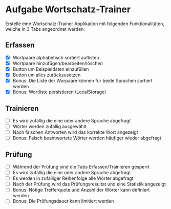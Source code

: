 # Aufgabe Wortschatz-Trainer
Erstelle eine Wortschatz-Trainer Applikation mit folgenden Funktionalitäten, welche in 3 Tabs angeordnet werden:

## Erfassen
- [x] Wortpaare alphabetisch sortiert auflisten
- [x] Wortpaare hinzufügen/bearbeiten/löschen
- [x] Button um Beispieldaten einzufüllen
- [x] Button um alles zurückzusetzen
- [x] Bonus: Die Liste der Worpaare können für beide Sprachen sortiert werden
- [x] Bonus: Wortliste persistieren (LocalStorage)

## Trainieren
- [ ] Es wird zufällig die eine oder andere Sprache abgefragt
- [ ] Wörter werden zufällig ausgewählt
- [ ] Nach falschen Antworten wird das korrekte Wort angezeigt
- [ ] Bonus: Falsch beantwortete Wörter werden häufiger wieder abgefragt

## Prüfung
- [ ] Während der Prüfung sind die Tabs Erfassen/Trainieren gesperrt
- [ ] Es wird zufällig die eine oder andere Sprache abgefragt
- [ ] Es werden in zufälliger Reihenfolge alle Wörter abgefragt
- [ ] Nach der Prüfung wird das Prüfungsresultat und eine Statistik angezeigt
- [ ] Bonus: Nötige Trefferquote und Anzahl der Wörter kann definiert werden
- [ ] Bonus: Die Prüfungsdauer kann limitiert werden
